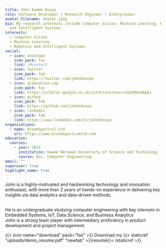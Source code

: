 ```yaml
---
title: John Kwame Dunyo
role: Software Developer | Research Engineer | Enterpreneur
avatar_filename: avatar.jpeg
bio: My research interests include Computer Vision, Machine Learning, Robotics
  and Intelligent Systems.
interests:
  - Computer Vision
  - Machine Learning
  - Robotics and Intelligent Systems.
social:
  - icon: envelope
    icon_pack: fas
    link: /#contact
  - icon: twitter
    icon_pack: fab
    link: https://twitter.com/johnkdunyo
  - icon: graduation-cap
    icon_pack: fas
    link: https://scholar.google.co.uk/citations?user=sIwtMXoAAAAJ
  - icon: github
    icon_pack: fab
    link: https://github.com/johnkdunyo
  - icon: linkedin
    icon_pack: fab
    link: https://www.linkedin.com/in/johnkdunyo
organizations:
  - name: Broadspectrul Ltd
    url: https://www.broadspectrumltd.com
education:
  courses:
    - year: 2021
      institution: Kwame Nkrumah University of Science and Technology
      course: Bsc. Computer Engineering
email: ""
superuser: true
highlight_name: true
---
```

John is a highly-motivated and hardworking technology and innovation enthusiast, with more than 2 years of hands-on experience in delivering key insights via data analytics and data-driven methods.

\
He is an undergraduate studying computer engineering with key interests in Embedded Systems, IoT, Data Science, and Business Analytics\
John is a strong team player with intermediary proficiency in product development and project management.



{{< icon name="download" pack="fas" >}} Download my {{< staticref "uploads/demo_resume.pdf" "newtab" >}}resumé{{< /staticref >}}.